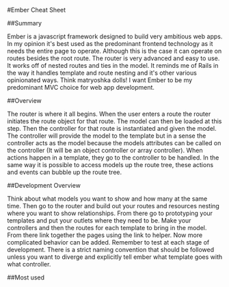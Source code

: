 #Ember Cheat Sheet

##Summary

Ember is a javascript framework designed to build very ambitious web apps.
In my opinion it's best used as the predominant frontend technology as it
needs the entire page to operate. Although this is the case it can operate
on routes besides the root route. The router is very advanced and easy to use.
It works off of nested routes and ties in the model. It reminds me of Rails in
the way it handles template and route nesting and it's other various
opinionated ways. Think matryoshka dolls! I want Ember to be my predominant
MVC choice for web app development.

##Overview

The router is where it all begins. When the user enters a route the router
initiates the route object for that route. The model can then be loaded at
this step. Then the controller for that route is instantiated and given the
model. The controller will provide the model to the template but in a sense
the controller acts as the model because the models attributes can be
called on the controller (It will be an object controller or array controller).
When actions happen in a template, they go to the controller to be handled.
In the same way it is possible to access models up the route tree, these
actions and events can bubble up the route tree.

##Development Overview

Think about what models you want to show and how many at the same time. Then
go to the router and build out your routes and resources nesting where you
want to show relationships. From there go to prototyping your templates and put
your outlets where they need to be. Make your controllers and then the routes
for each template to bring in the model. From there link together the pages
using the link to helper. Now more complicated behavior can be added. Remember
to test at each stage of development. There is a strict naming convention that
should be followed unless you want to diverge and explicitly tell ember
what template goes with what controller.

##Most used